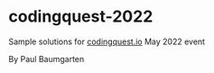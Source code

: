 # codingquest-2022

Sample solutions for [codingquest.io](https://codingquest.io/) May 2022 event

By Paul Baumgarten
